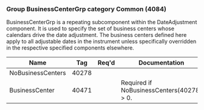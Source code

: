 ### Group BusinessCenterGrp category Common (4084)

BusinessCenterGrp is a repeating subcomponent within the DateAdjustment component. It is used to specify the set of business centers whose calendars drive the date adjustment. The business centers defined here apply to all adjustable dates in the instrument unless specifically overridden in the respective specified components elsewhere.

| Name              | Tag   | Req'd | Documentation                             |
|-------------------|-------|----------|-------------------------------------------|
| NoBusinessCenters | 40278 |       |                                           |
| BusinessCenter    | 40471 |       | Required if NoBusinessCenters(40278) > 0. |

